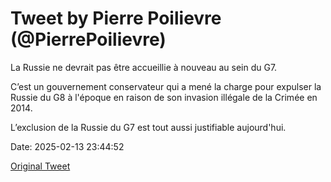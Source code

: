 # Tweet by Pierre Poilievre (@PierrePoilievre)

La Russie ne devrait pas être accueillie à nouveau au sein du G7.

C’est un gouvernement conservateur qui a mené la charge pour expulser la Russie du G8 à l'époque en raison de son invasion illégale de la Crimée en 2014.

L’exclusion de la Russie du G7 est tout aussi justifiable aujourd'hui.

Date: 2025-02-13 23:44:52

[Original Tweet](https://x.com/PierrePoilievre/status/1890185401824051490)
